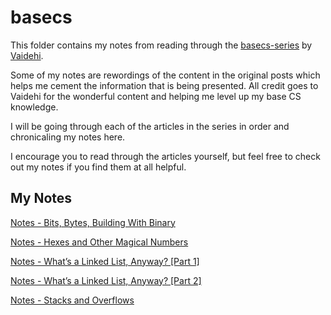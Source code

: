 # basecs

This folder contains my notes from reading through the [basecs-series](https://github.com/vaidehijoshi/basecs-series) by [Vaidehi](https://twitter.com/vaidehijoshi).

Some of my notes are rewordings of the content in the original posts which helps me cement the information that is being presented. All credit goes to Vaidehi for the wonderful content and helping me level up my base CS knowledge.

I will be going through each of the articles in the series in order and chronicaling my notes here.

I encourage you to read through the articles yourself, but feel free to check out my notes if you find them at all helpful.

## My Notes

[Notes - Bits, Bytes, Building With Binary](bits-bites-building-with-binary.md)

[Notes - Hexes and Other Magical Numbers](hexes-and-other-magical-numbers.md)

[Notes - What’s a Linked List, Anyway? [Part 1]](whats-a-linked-list-anyway-part-1.md)

[Notes - What’s a Linked List, Anyway? [Part 2]](whats-a-linked-list-anyway-part-2.md)

[Notes - Stacks and Overflows](stacks-and-overflows.md)

